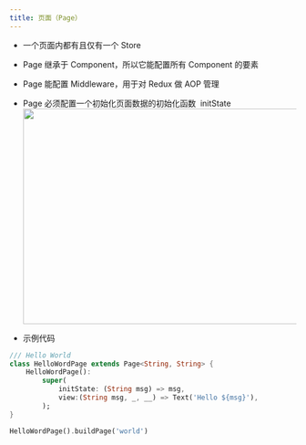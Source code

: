 ```yaml
---
title: 页面（Page）
---
```


-   一个页面内都有且仅有一个 Store
-   Page 继承于 Component，所以它能配置所有 Component 的要素
-   Page 能配置 Middleware，用于对 Redux 做 AOP 管理
-   Page 必须配置一个初始化页面数据的初始化函数  initState
    <img src="https://img.alicdn.com/tfs/TB1ASfDJ9zqK1RjSZFHXXb3CpXa-1636-756.png" width="818px" height="378px">

-   示例代码

```dart
/// Hello World
class HelloWordPage extends Page<String, String> {
    HelloWordPage():
        super(
            initState: (String msg) => msg,
            view:(String msg, _, __) => Text('Hello ${msg}'),
        );
}

HelloWordPage().buildPage('world')
```
